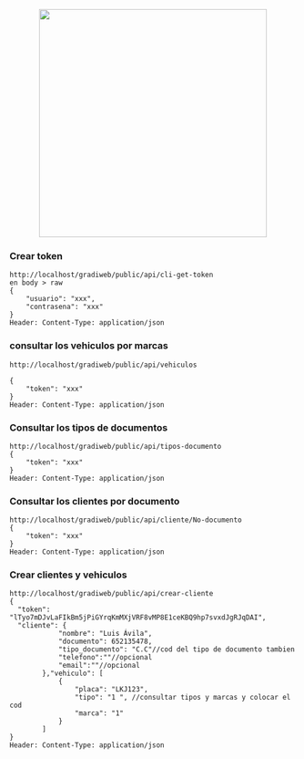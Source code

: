 <p align="center">
<img src="https://res.cloudinary.com/dtfbvvkyp/image/upload/v1566331377/laravel-logolockup-cmyk-red.svg" width="400">
</p>

### Crear token
```
http://localhost/gradiweb/public/api/cli-get-token
en body > raw 
{
    "usuario": "xxx",
    "contrasena": "xxx"
}
Header: Content-Type: application/json
```

### consultar los vehiculos por marcas
```
http://localhost/gradiweb/public/api/vehiculos

{
    "token": "xxx"
}
Header: Content-Type: application/json
```

### Consultar los tipos de documentos
```
http://localhost/gradiweb/public/api/tipos-documento
{
    "token": "xxx"
}
Header: Content-Type: application/json
```

### Consultar los clientes por documento
```
http://localhost/gradiweb/public/api/cliente/No-documento
{
    "token": "xxx"
}
Header: Content-Type: application/json
```

### Crear clientes y vehiculos
```
http://localhost/gradiweb/public/api/crear-cliente
{
  "token": "lTyo7mDJvLaFIkBm5jPiGYrqKmMXjVRF8vMP8E1ceKBQ9hp7svxdJgRJqDAI",
  "cliente": {
            "nombre": "Luis Ávila",
            "documento": 652135478,
            "tipo_documento": "C.C"//cod del tipo de documento tambien
            "telefono":""//opcional
            "email":""//opcional
        },"vehiculo": [
            {
                "placa": "LKJ123",
                "tipo": "1 ", //consultar tipos y marcas y colocar el cod
                "marca": "1"
            }
        ]
}
Header: Content-Type: application/json
```